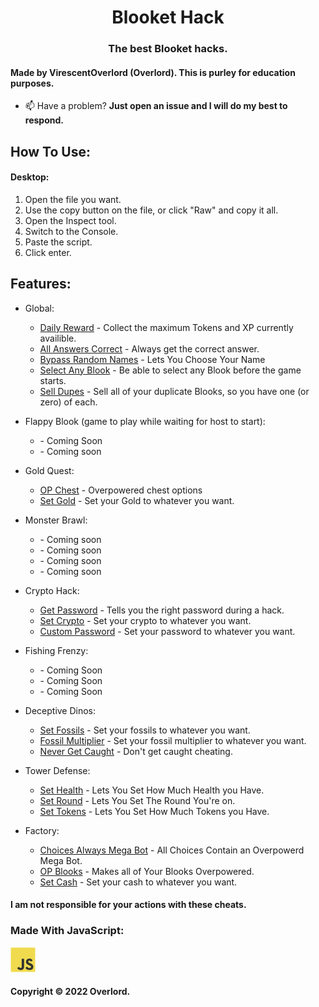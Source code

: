 <h1 align="center">Blooket Hack</h1>
<h3 align="center">The best Blooket hacks.</h3>

#### Made by VirescentOverlord (Overlord). This is purley for education purposes.
- 📫 Have a problem? **Just open an issue and I will do my best to respond.**

## How To Use:
#### Desktop: 
1. Open the file you want.
2. Use the copy button on the file, or click "Raw" and copy it all.
3. Open the Inspect tool.
4. Switch to the Console.
5. Paste the script.
6. Click enter.

## Features:
- Global:
    - <a href="https://github.com/VirescentOverlord/Blooket-Hack/blob/main/Global/Add%20Daily%20Rewards">Daily Reward</a> - Collect the maximum Tokens and XP currently availible.
    - <a href="https://github.com/VirescentOverlord/Blooket-Hack/blob/main/Global/Answer%20Hack">All Answers Correct</a> - Always get the correct answer.
    - <a href="https://github.com/VirescentOverlord/Blooket-Hack/blob/main/Global/Random%20Name%20Bypass">Bypass Random Names</a> - Lets You Choose Your Name
    - <a href="https://github.com/VirescentOverlord/Blooket-Hack/blob/main/Global/Select%20Any%20Blook">Select Any Blook</a> - Be able to select any Blook before the game starts.
    - <a href="https://github.com/VirescentOverlord/Blooket-Hack/blob/main/Global/Sell%20Dupes">Sell Dupes</a> - Sell all of your duplicate Blooks, so you have one (or zero) of each.
   
- Flappy Blook (game to play while waiting for host to start):
    - <a href=""></a> - Coming Soon
    - <a href=""></a> - Coming soon


- Gold Quest:
    - <a href="https://github.com/VirescentOverlord/Blooket-Hack/blob/main/Gold%20Quest/Overpowered%20Chests">OP Chest</a> - Overpowered chest options
    - <a href="https://github.com/VirescentOverlord/Blooket-Hack/blob/main/Gold%20Quest/Set%20Gold">Set Gold</a> - Set your Gold to whatever you want.


- Monster Brawl:
    - <a href=""></a> - Coming soon
    - <a href=""></a> - Coming soon
    - <a href=""></a> - Coming soon
    - <a href=""></a> - Coming soon


- Crypto Hack:
    - <a href="https://github.com/VirescentOverlord/Blooket-Hack/blob/main/Crypto%20Hack/Get%20Correct%20Password">Get Password</a> - Tells you the right password during a hack.
    - <a href="https://github.com/VirescentOverlord/Blooket-Hack/blob/main/Crypto%20Hack/Set%20Crypto">Set Crypto</a> - Set your crypto to whatever you want.
    - <a href="https://github.com/VirescentOverlord/Blooket-Hack/blob/main/Crypto%20Hack/Custom%20Password">Custom Password</a> - Set your password to whatever you want.


- Fishing Frenzy:
    - <a href=""></a> - Coming Soon
    - <a href=""></a> - Coming Soon
    - <a href=""></a> - Coming Soon


- Deceptive Dinos:
    - <a href="https://github.com/VirescentOverlord/Blooket-Hack/blob/main/Deceptive%20Dinos/Set%20Fossils">Set Fossils</a> - Set your fossils to whatever you want.
    - <a href="https://github.com/VirescentOverlord/Blooket-Hack/blob/main/Deceptive%20Dinos/Set%20Multiplier">Fossil Multiplier</a> - Set your fossil multiplier to whatever you want.
    - <a href="https://github.com/VirescentOverlord/Blooket-Hack/blob/main/Deceptive%20Dinos/Never%20Get%20Caught">Never Get Caught</a> - Don't get caught cheating.

- Tower Defense:
    - <a href="https://github.com/VirescentOverlord/Blooket-Hack/blob/main/Tower%20Defense/Set%20Health">Set Health</a> - Lets You Set How Much Health you Have.
    - <a href="https://github.com/VirescentOverlord/Blooket-Hack/blob/main/Tower%20Defense/Set%20Round">Set Round</a> - Lets You Set The Round You're on.
    - <a href="https://github.com/VirescentOverlord/Blooket-Hack/blob/main/Tower%20Defense/Set%20Tokens">Set Tokens</a> - Lets You Set How Much Tokens you Have.
    

- Factory:
    - <a href="https://github.com/VirescentOverlord/Blooket-Hack/blob/main/factory/Choices%20always%20OP%20mega%20bot">Choices Always Mega Bot</a> - All Choices Contain an Overpowerd Mega Bot.
    - <a href="https://github.com/VirescentOverlord/Blooket-Hack/blob/main/factory/Over%20Powered%20Blooks">OP Blooks</a> - Makes all of Your Blooks Overpowered.
    - <a href="https://github.com/VirescentOverlord/Blooket-Hack/blob/main/factory/Set%20Cash">Set Cash</a> - Set your cash to whatever you want.

#### I am not responsible for your actions with these cheats.

<h3 align="left">Made With JavaScript:</h3>
<p align="left"> <a href="https://developer.mozilla.org/en-US/docs/Web/JavaScript" target="_blank" rel="noreferrer"> <img src="https://raw.githubusercontent.com/devicons/devicon/master/icons/javascript/javascript-original.svg" alt="javascript" width="40" height="40"/> </a> </p>

#### Copyright &copy; 2022 Overlord.
